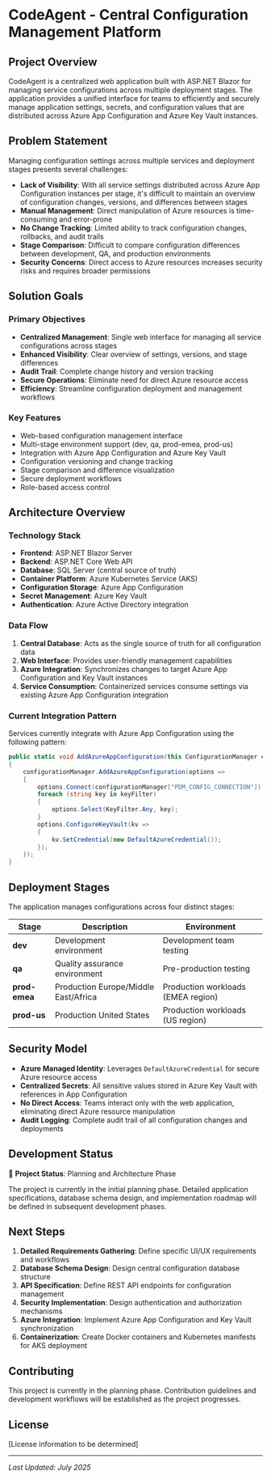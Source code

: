 # CodeAgent - Central Configuration Management Platform

## Project Overview

CodeAgent is a centralized web application built with ASP.NET Blazor for managing service configurations across multiple deployment stages. The application provides a unified interface for teams to efficiently and securely manage application settings, secrets, and configuration values that are distributed across Azure App Configuration and Azure Key Vault instances.

## Problem Statement

Managing configuration settings across multiple services and deployment stages presents several challenges:

- **Lack of Visibility**: With all service settings distributed across Azure App Configuration instances per stage, it's difficult to maintain an overview of configuration changes, versions, and differences between stages
- **Manual Management**: Direct manipulation of Azure resources is time-consuming and error-prone
- **No Change Tracking**: Limited ability to track configuration changes, rollbacks, and audit trails
- **Stage Comparison**: Difficult to compare configuration differences between development, QA, and production environments
- **Security Concerns**: Direct access to Azure resources increases security risks and requires broader permissions

## Solution Goals

### Primary Objectives
- **Centralized Management**: Single web interface for managing all service configurations across stages
- **Enhanced Visibility**: Clear overview of settings, versions, and stage differences
- **Audit Trail**: Complete change history and version tracking
- **Secure Operations**: Eliminate need for direct Azure resource access
- **Efficiency**: Streamline configuration deployment and management workflows

### Key Features
- Web-based configuration management interface
- Multi-stage environment support (dev, qa, prod-emea, prod-us)
- Integration with Azure App Configuration and Azure Key Vault
- Configuration versioning and change tracking
- Stage comparison and difference visualization
- Secure deployment workflows
- Role-based access control

## Architecture Overview

### Technology Stack
- **Frontend**: ASP.NET Blazor Server
- **Backend**: ASP.NET Core Web API
- **Database**: SQL Server (central source of truth)
- **Container Platform**: Azure Kubernetes Service (AKS)
- **Configuration Storage**: Azure App Configuration
- **Secret Management**: Azure Key Vault
- **Authentication**: Azure Active Directory integration

### Data Flow
1. **Central Database**: Acts as the single source of truth for all configuration data
2. **Web Interface**: Provides user-friendly management capabilities
3. **Azure Integration**: Synchronizes changes to target Azure App Configuration and Key Vault instances
4. **Service Consumption**: Containerized services consume settings via existing Azure App Configuration integration

### Current Integration Pattern
Services currently integrate with Azure App Configuration using the following pattern:

```csharp
public static void AddAzureAppConfiguration(this ConfigurationManager configurationManager, params string[] keyFilter)
{
    configurationManager.AddAzureAppConfiguration(options =>
    {
        options.Connect(configurationManager["PDM_CONFIG_CONNECTION"]); 
        foreach (string key in keyFilter)
        {
            options.Select(KeyFilter.Any, key);
        }
        options.ConfigureKeyVault(kv =>
        {
            kv.SetCredential(new DefaultAzureCredential());
        });
    });
}
```

## Deployment Stages

The application manages configurations across four distinct stages:

| Stage | Description | Environment |
|-------|-------------|-------------|
| **dev** | Development environment | Development team testing |
| **qa** | Quality assurance environment | Pre-production testing |
| **prod-emea** | Production Europe/Middle East/Africa | Production workloads (EMEA region) |
| **prod-us** | Production United States | Production workloads (US region) |

## Security Model

- **Azure Managed Identity**: Leverages `DefaultAzureCredential` for secure Azure resource access
- **Centralized Secrets**: All sensitive values stored in Azure Key Vault with references in App Configuration
- **No Direct Access**: Teams interact only with the web application, eliminating direct Azure resource manipulation
- **Audit Logging**: Complete audit trail of all configuration changes and deployments

## Development Status

🚧 **Project Status**: Planning and Architecture Phase

The project is currently in the initial planning phase. Detailed application specifications, database schema design, and implementation roadmap will be defined in subsequent development phases.

## Next Steps

1. **Detailed Requirements Gathering**: Define specific UI/UX requirements and workflows
2. **Database Schema Design**: Design central configuration database structure
3. **API Specification**: Define REST API endpoints for configuration management
4. **Security Implementation**: Design authentication and authorization mechanisms
5. **Azure Integration**: Implement Azure App Configuration and Key Vault synchronization
6. **Containerization**: Create Docker containers and Kubernetes manifests for AKS deployment

## Contributing

This project is currently in the planning phase. Contribution guidelines and development workflows will be established as the project progresses.

## License

[License information to be determined]

---

*Last Updated: July 2025*
